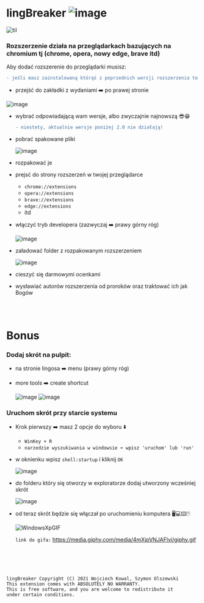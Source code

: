 # lingBreaker   ![image](https://user-images.githubusercontent.com/48928433/144722482-c034a80e-65f0-43aa-a711-e61249043829.png)


![til](https://user-images.githubusercontent.com/48928433/144714002-0cb35cee-6e05-4f51-86fd-375f95ce934d.gif)

<h3>Rozszerzenie działa na przeglądarkach bazujących na chromium tj (chrome, opera, nowy edge, brave itd)</h3>

Aby dodać rozszerenie do przeglądarki musisz:

```diff
- jeśli masz zainstalowaną którąś z poprzednich wersji rozszerzenia to usuń ją z przeglądarki

```
- przejść do zakładki z wydaniami ➡️ po prawej stronie

![image](https://user-images.githubusercontent.com/48928433/144745511-714d8eb2-91f5-4989-b51a-8bf0821d15a3.png)

- wybrać odpowiadającą wam wersje, albo zwyczajnie najnowszą 😎😁
    ```diff
    - niestety, aktualnie wersje poniżej 2.0 nie działają!
    ```
- pobrać spakowane pliki
    
    ![image](https://user-images.githubusercontent.com/48928433/144745539-b436af72-4e61-42d6-80b5-abc7aa4563d6.png)

- rozpakować je
- prejsć do strony rozszerzeń w twojej przeglądarce
    - ```chrome://extensions```
    - ```opera://extensions```
    - ```brave://extensions```
    - ```edge://extensions```
    - itd
- włączyć tryb developera (zazwyczaj ➡️ prawy górny róg)

  ![image](https://user-images.githubusercontent.com/48928433/144710592-f1dfd2c1-6cdb-4e2b-9645-9a27e97a704d.png)

- załadować folder z rozpakowanym rozszerzeniem

  ![image](https://user-images.githubusercontent.com/48928433/144710609-011df2f4-8346-4c3c-8ba5-e6e7f96ab0b2.png)
    
- cieszyć się darmowymi ocenkami
- wysławiać autorów rozszerzenia od proroków oraz traktować ich jak Bogów
<br>
<br>


# Bonus
<h3>Dodaj skrót na pulpit:</h3>


- na stronie lingosa ➡️ menu (prawy górny róg)
- more tools ➡️ create shortcut

    ![image](https://user-images.githubusercontent.com/48928433/146655180-3cb09c60-1945-4675-af12-1747334131a4.png)
    ![image](https://user-images.githubusercontent.com/48928433/146655364-830d8dcb-9598-4d28-916d-686cd5d9b60d.png)


<h3>Uruchom skrót przy starcie systemu</h3>


- Krok pierwszy ➡️ masz 2 opcje do wyboru ⬇️
    - ```WinKey + R```
    - ```narzedzie wyszukiwania w windowsie ➡️ wpisz 'uruchom' lub 'run'```
- w oknienku wpisz ```shell:startup``` i kliknij ```OK```

    ![image](https://user-images.githubusercontent.com/48928433/146657875-b1dddc7a-d30a-4825-8ea9-375957c1e21c.png)

- do folderu który się otworzy w exploratorze dodaj utworzony wcześniej skrót

    ![image](https://user-images.githubusercontent.com/48928433/146657994-31be4a9f-bf0c-4bde-b360-ec79527c22db.png)
    
- od teraz skrót będzie się włączał po uruchomieniu komputera 🖥️💻⌨️🖱️

    ![WindowsXpGIF](https://media.giphy.com/media/4mXjpVNJAFlvi/giphy.gif)
    
    ```link do gifa:``` https://media.giphy.com/media/4mXjpVNJAFlvi/giphy.gif


<br>
<br>

#


```
lingBreaker Copyright (C) 2021 Wojciech Kowal, Szymon Olszewski
This extension comes with ABSOLUTELY NO WARRANTY.
This is free software, and you are welcome to redistribute it
under certain conditions.
```
